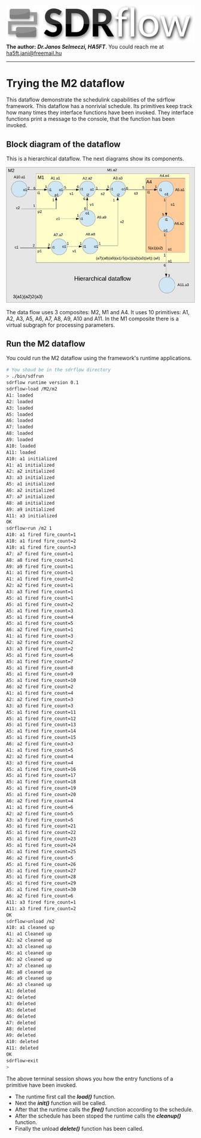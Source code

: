![sdrflow logo](images/sdflow.png  "sdrflow")
**The author:** ***Dr.Janos Selmeczi, HA5FT***. You could reach me at <ha5ft.jani@freemail.hu>
***
# Trying the M2 dataflow
This dataflow demonstrate the schedulink capabilities of the sdrflow framework. This dataflow has a nonrivial schedule. Its primitives keep track how many times they interface functions have been invoked. They interface functions print a message to the console, that the function has been invoked.
## Block diagram of the dataflow
This is a hierarchical dataflow. The next diagrams show its components.

![M2 data flow](images/M2.jpg)

The data flow uses 3 composites: M2, M1 and A4.
It uses 10 primitives: A1, A2, A3, A5, A6, A7, A8, A9, A10 and A11.
In the M1 composite there is a virtual subgraph for processing parameters.

## Run the M2 dataflow

 You could run the M2 dataflow using the framework's runtime applications.

 ```bash
# You shoud be in the sdrflow directory
> ./bin/sdfrun
sdrflow runtime version 0.1
sdrflow>load /M2/m2
A1: loaded
A2: loaded
A3: loaded
A5: loaded
A6: loaded
A7: loaded
A8: loaded
A9: loaded
A10: loaded
A11: loaded
A10: a1 initialized
A1: a1 initialized
A2: a2 initialized
A3: a3 initialized
A5: a1 initialized
A6: a2 initialized
A7: a7 initialized
A8: a8 initialized
A9: a9 initialized
A11: a3 initialized
OK
sdrflow>run /m2 1
A10: a1 fired fire_count=1
A10: a1 fired fire_count=2
A10: a1 fired fire_count=3
A7: a7 fired fire_count=1
A8: a8 fired fire_count=1
A9: a9 fired fire_count=1
A1: a1 fired fire_count=1
A1: a1 fired fire_count=2
A2: a2 fired fire_count=1
A3: a3 fired fire_count=1
A5: a1 fired fire_count=1
A5: a1 fired fire_count=2
A5: a1 fired fire_count=3
A5: a1 fired fire_count=4
A5: a1 fired fire_count=5
A6: a2 fired fire_count=1
A1: a1 fired fire_count=3
A2: a2 fired fire_count=2
A3: a3 fired fire_count=2
A5: a1 fired fire_count=6
A5: a1 fired fire_count=7
A5: a1 fired fire_count=8
A5: a1 fired fire_count=9
A5: a1 fired fire_count=10
A6: a2 fired fire_count=2
A1: a1 fired fire_count=4
A2: a2 fired fire_count=3
A3: a3 fired fire_count=3
A5: a1 fired fire_count=11
A5: a1 fired fire_count=12
A5: a1 fired fire_count=13
A5: a1 fired fire_count=14
A5: a1 fired fire_count=15
A6: a2 fired fire_count=3
A1: a1 fired fire_count=5
A2: a2 fired fire_count=4
A3: a3 fired fire_count=4
A5: a1 fired fire_count=16
A5: a1 fired fire_count=17
A5: a1 fired fire_count=18
A5: a1 fired fire_count=19
A5: a1 fired fire_count=20
A6: a2 fired fire_count=4
A1: a1 fired fire_count=6
A2: a2 fired fire_count=5
A3: a3 fired fire_count=5
A5: a1 fired fire_count=21
A5: a1 fired fire_count=22
A5: a1 fired fire_count=23
A5: a1 fired fire_count=24
A5: a1 fired fire_count=25
A6: a2 fired fire_count=5
A5: a1 fired fire_count=26
A5: a1 fired fire_count=27
A5: a1 fired fire_count=28
A5: a1 fired fire_count=29
A5: a1 fired fire_count=30
A6: a2 fired fire_count=6
A11: a3 fired fire_count=1
A11: a3 fired fire_count=2
OK
sdrflow>unload /m2
A10: a1 cleaned up
A1: a1 Cleaned up
A2: a2 cleaned up
A3: a3 cleaned up
A5: a1 cleaned up
A6: a2 cleaned up
A7: a7 cleaned up
A8: a8 cleaned up
A6: a9 cleaned up
A6: a3 cleaned up
A1: deleted
A2: deleted
A3: deleted
A5: deleted
A6: deleted
A7: deleted
A8: deleted
A9: deleted
A10: deleted
A11: deleted
OK
sdrflow>exit
>
 ```
 The above terminal session shows you how the entry functions of a primitive have been invoked.
 - The runtime first call the ***load()*** function.
 - Next the ***init()*** function will be called.
 - After that the runtime calls the ***fire()*** function according to the schedule.
 - After the schedule has been stoped the runtime calls the ***cleanup()*** function.
 - Finally the unload ***delete()*** function has been called.
